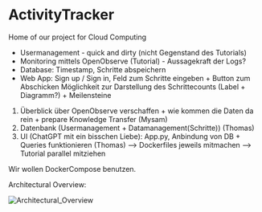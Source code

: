 # ActivityTracker
Home of our project for Cloud Computing

- Usermanagement - quick and dirty (nicht Gegenstand des Tutorials)
- Monitoring mittels OpenObserve (Tutorial) - Aussagekraft der Logs?
- Database: Timestamp, Schritte abspeichern
- Web App: Sign up / Sign in, Feld zum Schritte eingeben + Button zum Abschicken
Möglichkeit zur Darstellung des Schrittecounts (Label + Diagramm?) + Meilensteine


1. Überblick über OpenObserve verschaffen + wie kommen die Daten da rein + prepare Knowledge Transfer (Mysam)
2. Datenbank (Usermanagement + Datamanagement(Schritte)) (Thomas)
3. UI (ChatGPT mit ein bisschen Liebe): App.py, Anbindung von DB + Queries funktionieren (Thomas)
--> Dockerfiles jeweils mitmachen
--> Tutorial parallel mitziehen

Wir wollen DockerCompose benutzen.

Architectural Overview:

![Architectural_Overview](https://github.com/user-attachments/assets/8a474e4a-e33e-4a06-ba15-b31b94ce7e9e)

